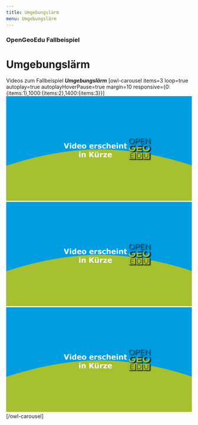 ```yaml
---
title: Umgebungslärm
menu: Umgebungslärm
---
```


### OpenGeoEdu Fallbeispiel

# Umgebungslärm

Videos zum Fallbeispiel ***Umgebungslärm***
[owl-carousel items=3 loop=true autoplay=true autoplayHoverPause=true margin=10 responsive={0:{items:1},1000:{items:2},1400:{items:3}}]
![](placeholder.png)
![](placeholder.png)
![](placeholder.png)
[/owl-carousel]
